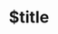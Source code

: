 ---
title: $title
second_title: Référence de l'API Aspose.CAD pour .NET
description: $description
type: docs
weight: $weight
url: /fr/net/$ref/
---